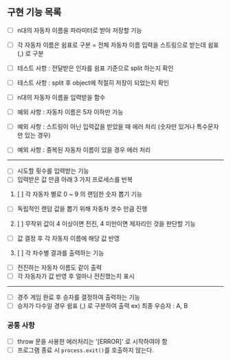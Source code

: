 ## 구현 기능 목록
- [ ] n대의 자동차 이름을 파라미터로 받아 저장할 기능
 - [ ] 각 자동차 이름은 쉼표로 구분 = 전체 자동차 이름 입력을 스트링으로 받는데 쉼표 (,) 로 구분
  - [ ] 테스트 사항 : 전달받은 인자를 쉼표 기준으로 split 하는지 확인 
  - [ ] 테스트 사항 : split 후 object에 적절히 저장이 되었는지 확인 

- [ ] n대의 자동차 이름을 입력받을 함수
 - [ ] 예외 사항 : 자동차 이름은 5자 이하만 가능
 - [ ] 예외 사항 : 스트링이 아닌 입력값을 받았을 때 에러 처리 (숫자만 있거나 특수문자만 있는 경우)
 - [ ] 예외 사항 : 중복된 자동차 이름이 있을 경우 에러 처리

-----------
- [ ] 시도할 횟수를 입력받는 기능
 - [ ] 입력받은 값 만큼 아래 3 가지 프로세스를 반복 

1. [ ] 각 자동차 별로 0 ~ 9 의 랜덤한 숫자 뽑기 기능
 - [ ] 독립적인 랜덤 값을 뽑기 위해 자동차 갯수 만큼 진행 

2. [ ] 무작위 값이 4 이상이면 전진, 4 미만이면 제자리인 것을 판단할 기능
 - [ ] 값 결정 후 각 자동차 이름에 해당 값 반영

3. [ ] 각 차수별 결과를 출력하는 기능 
 - [ ] 전진하는 자동차 이름도 같이 출력
 - [ ] 각 자동차가 값 반영 후 얼마나 전진했는지 표시
-----------

- [ ] 경주 게임 완료 후 승자를 결정하여 출력하는 기능
 - [ ] 승자가 다수일 경우 쉼표 (,) 로 구분하여 출력 ex) 최종 우승자 : A, B

### 공통 사항  
- [ ] throw 문을 사용한 에러처리는 '[ERROR]' 로 시작하여야 함 
- [ ] 프로그램 종료 시 `process.exit()`를 호출하지 않는다.